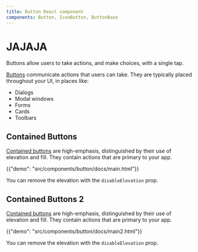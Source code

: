 ```yaml
---
title: Button React component
components: Button, IconButton, ButtonBase
---
```


# JAJAJA

Buttons allow users to take actions, and make choices, with a single tap.

[Buttons](https://material.io/design/components/buttons.html) communicate actions that users can take. They are typically placed throughout your UI, in places like:

- Dialogs
- Modal windows
- Forms
- Cards
- Toolbars

## Contained Buttons

[Contained buttons](https://material.io/design/components/buttons.html#contained-button)
are high-emphasis, distinguished by their use of elevation and fill.
They contain actions that are primary to your app.

{{"demo": "src/components/button/docs/main.html"}}

You can remove the elevation with the `disableElevation` prop.

## Contained Buttons 2

[Contained buttons](https://material.io/design/components/buttons.html#contained-button)
are high-emphasis, distinguished by their use of elevation and fill.
They contain actions that are primary to your app.

{{"demo": "src/components/button/docs/main2.html"}}

You can remove the elevation with the `disableElevation` prop.
